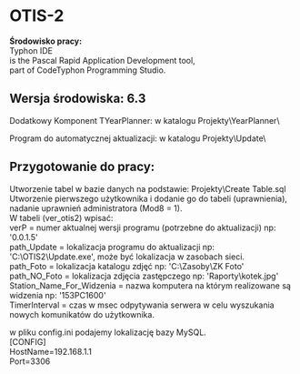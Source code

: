 # OTIS-2

<b>Środowisko pracy:</b><br>
Typhon IDE<br>
is the Pascal Rapid Application Development tool,<br>
part of CodeTyphon Programming Studio.

<b>Wersja środowiska: 6.3</b>
--
Dodatkowy Komponent TYearPlanner: w katalogu Projekty\YearPlanner\

Program do automatycznej aktualizacji: w katalogu Projekty\Update\

Przygotowanie do pracy:
--
Utworzenie tabel w bazie danych na podstawie: Projekty\Create Table.sql<br>
Utworzenie pierwszego użytkownika i dodanie go do tabeli (uprawnienia), nadanie uprawnień administratora (Mod8 = 1).<br>
W tabeli (ver_otis2) wpisać:<br>
verP          = numer aktualnej wersji programu (potrzebne do aktualizacji) np: '0.0.1.5'<br>
path_Update   = lokalizacja programu do aktualizacji np: 'C:\OTIS2\Update.exe', może być lokalizacja w zasobach sieci.<br>
path_Foto     = lokalizacja katalogu zdjęć np: 'C:\Zasoby\ZK Foto\'<br>
path_NO_Foto  = lokalizacja zdjęcia zastępczego np: 'Raporty\kotek.jpg'<br>
Station_Name_For_Widzenia = nazwa komputera na którym realizowane są widzenia np: '153PC1600'<br>
TimerInterval = czas w msec odpytywania serwera w celu wyszukania nowych komunikatów do użytkownika.

w pliku config.ini podajemy lokalizację bazy MySQL.<br>
[CONFIG]<br>
HostName=192.168.1.1<br>
Port=3306
